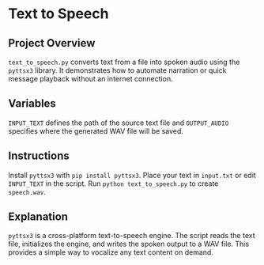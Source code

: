# Text to Speech

## Project Overview
`text_to_speech.py` converts text from a file into spoken audio using the `pyttsx3` library. It demonstrates how to automate narration or quick message playback without an internet connection.

## Variables
`INPUT_TEXT` defines the path of the source text file and `OUTPUT_AUDIO` specifies where the generated WAV file will be saved.

## Instructions
Install `pyttsx3` with `pip install pyttsx3`. Place your text in `input.txt` or edit `INPUT_TEXT` in the script. Run `python text_to_speech.py` to create `speech.wav`.

## Explanation
`pyttsx3` is a cross-platform text-to-speech engine. The script reads the text file, initializes the engine, and writes the spoken output to a WAV file. This provides a simple way to vocalize any text content on demand.
